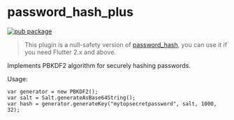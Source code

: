 # password_hash_plus

[![pub package](https://img.shields.io/pub/v/password_hash_plus)](https://pub.dev/packages/password_hash_plus)

> This plugin is a null-safety version of [password_hash](https://pub.dev/packages/password_hash), you can use it if you
> need Flutter 2.x and above.

Implements PBKDF2 algorithm for securely hashing passwords.

Usage:

```
var generator = new PBKDF2();
var salt = Salt.generateAsBase64String();
var hash = generator.generateKey("mytopsecretpassword", salt, 1000, 32);
```
